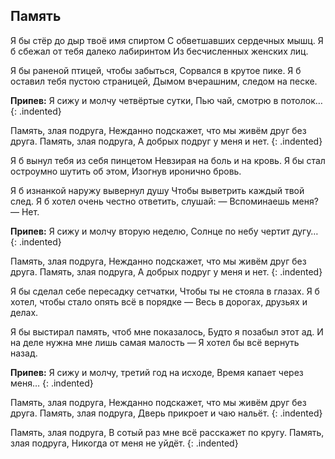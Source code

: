 ﻿---
layout: lyrics
---

## Память

Я бы стёр до дыр твоё имя спиртом
С обветшавших сердечных мышц.
Я б сбежал от тебя далеко лабиринтом
Из бесчисленных женских лиц.

Я бы раненой птицей, чтобы забыться,
Сорвался в крутое пике.
Я б оставил тебя пустою страницей,
Дымом вчерашним, следом на песке.

**Припев:**
Я сижу и молчу четвёртые сутки,
Пью чай, смотрю в потолок…
{: .indented}

Память, злая подруга,
Нежданно подскажет, что мы живём друг без друга.
Память, злая подруга,
А добрых подруг у меня и нет.
{: .indented}

Я б вынул тебя из себя пинцетом
Невзирая на боль и на кровь.
Я бы стал остроумно шутить об этом,
Изогнув иронично бровь.

Я б изнанкой наружу вывернул душу
Чтобы выветрить каждый твой след.
Я б хотел очень честно ответить, слушай:
— Вспоминаешь меня? — Нет.

**Припев:**
Я сижу и молчу вторую неделю,
Солнце по небу чертит дугу…
{: .indented}

Память, злая подруга,
Нежданно подскажет, что мы живём друг без друга.
Память, злая подруга,
А добрых подруг у меня и нет.
{: .indented}

Я бы сделал себе пересадку сетчатки,
Чтобы ты не стояла в глазах.
Я б хотел, чтобы стало опять всё в порядке —
Весь в дорогах, друзьях и делах.

Я бы выстирал память, чтоб мне показалось,
Будто я позабыл этот ад.
И на деле нужна мне лишь самая малость —
Я хотел бы всё вернуть назад.

**Припев:**
Я сижу и молчу, третий год на исходе,
Время капает через меня…
{: .indented}

Память, злая подруга,
Нежданно подскажет, что мы живём друг без друга.
Память, злая подруга,
Дверь прикроет и чаю нальёт.
{: .indented}

Память, злая подруга,
В сотый раз мне всё расскажет по кругу.
Память, злая подруга,
Никогда от меня не уйдёт.
{: .indented}
